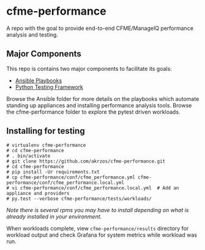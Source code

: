 # cfme-performance

A repo with the goal to provide end-to-end CFME/ManageIQ performance analysis and testing.

## Major Components

This repo is contains two major components to facilitate its goals:
* [Ansible Playbooks](ansible/)
* [Python Testing Framework](cfme-performance/)

Browse the Ansible folder for more details on the playbooks which automate standing up appliances and installing performance analysis tools.  Browse the cfme-performance folder to explore the pytest driven workloads.

## Installing for testing

```shell
# virtualenv cfme-performance
# cd cfme-performance
# . bin/activate
# git clone https://github.com/akrzos/cfme-performance.git
# cd cfme-performance
# pip install -Ur requirements.txt
# cp cfme-performance/conf/cfme_performance.yml cfme-performance/conf/cfme_performance.local.yml
# vi cfme-performance/conf/cfme_performance.local.yml  # Add an appliance and providers
# py.test --verbose cfme-performance/tests/workloads/
```
*Note there is several rpms you may have to install depending on what is already installed in your environment.*

When workloads complete, view `cfme-performance/results` directory for workload output and check Grafana for system metrics while workload was run.
